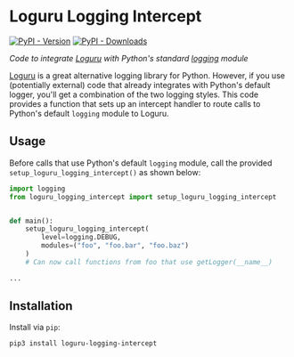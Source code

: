 # Loguru Logging Intercept

[![PyPI - Version](https://img.shields.io/pypi/v/loguru-logging-intercept)](https://pypi.org/project/loguru-logging-intercept) [![PyPI - Downloads](https://img.shields.io/pypi/dm/loguru-logging-intercept)](https://pypi.org/project/loguru-logging-intercept)

*Code to integrate [Loguru](https://github.com/Delgan/loguru) with Python's standard
[logging](https://docs.python.org/3/howto/logging.html) module*

[Loguru](https://github.com/Delgan/loguru) is a great alternative logging library for
Python. However, if you use (potentially external) code that already integrates with
Python's default logger, you'll get a combination of the two logging styles. This code
provides a function that sets up an intercept handler to route calls to Python's
default `logging` module to Loguru.

## Usage

Before calls that use Python's default `logging` module, call the provided
`setup_loguru_logging_intercept()` as shown below:

```python
import logging
from loguru_logging_intercept import setup_loguru_logging_intercept


def main():
    setup_loguru_logging_intercept(
        level=logging.DEBUG,
        modules=("foo", "foo.bar", "foo.baz")
    )
    # Can now call functions from foo that use getLogger(__name__)

...
```

## Installation

Install via `pip`:

```bash
pip3 install loguru-logging-intercept
```
